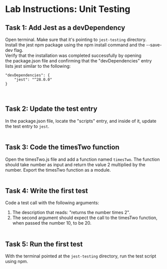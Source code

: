 # Lab Instructions: Unit Testing

## Task 1: Add Jest as a devDependency

Open terminal. Make sure that it's pointing to `jest-testing` directory.  
Install the jest npm package using the npm install command and the --save-dev flag.  
Verify that the installation was completed successfully by opening the package.json file and confirming that the "devDependencies" entry lists jest similar to the following:

```
"devDependencies": {
    "jest": "^28.0.0"
}
```

<br>

## Task 2: Update the test entry

In the package.json file, locate the "scripts" entry, and inside of it, update the test entry to `jest`.
<br><br>

## Task 3: Code the timesTwo function

Open the timesTwo.js file and add a function named `timesTwo`. The function should take number as input and return the value 2 multiplied by the number.
Export the timesTwo function as a module.
<br><br>

## Task 4: Write the first test

Code a test call with the following arguments:

1. The description that reads: "returns the number times 2".
2. The second argument should expect the call to the timesTwo function, when passed the number 10, to be 20.
   <br><br>

## Task 5: Run the first test

With the terminal pointed at the `jest-testing` directory, run the test script using npm.

